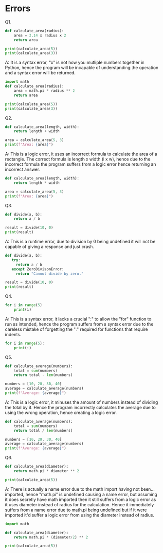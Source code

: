 # Errors

Q1.

```Python
def calculate_area(radius):
    area = 3.14 x radius x 2
    return area

print(calculate_area(5))
print(calculate_area(3))
```

A: It is a syntax error, "x" is not how you mutliple numbers together in Python, hence the program will be incapable of understanding the operation and a syntax error will be returned.

```Python
import math
def calculate_area(radius):
    area = math.pi * radius ** 2
    return area

print(calculate_area(5))
print(calculate_area(3))
```

Q2.

```Python
def calculate_area(length, width):
    return length + width

area = calculate_area(5, 3)
print(f"Area: {area}")
```

A: This is a logic error, it uses an incorrect formula to calculate the area of a rectangle. The correct formula is length x width (l x w), hence due to the incorrect formula the program suffers from a logic error hence returning an incorrect answer.

```Python
def calculate_area(length, width):
    return length * width

area = calculate_area(5, 3)
print(f"Area: {area}")
```

Q3.

```Python
def divide(a, b):
    return a / b

result = divide(10, 0)
print(result)
```

A: This is a runtime error, due to division by 0 being undefined it will not be capable of giving a response and just crash.

```Python
def divide(a, b):
   try:
     return a / b
   except ZeroDivisonError:
     return "Cannot divide by zero."

result = divide(10, 0)
print(result)
```

Q4.

```Python
for i in range(5)
    print(i)
```

A: This is a syntax error, it lacks a crucial ":"  to allow the "for" function to run as intended, hence the program suffers from a syntax error due to the careless mistake of forgetting the ":" required for functions that require indents.

```Python
for i in range(5):
    print(i)
```

Q5.

```Python
def calculate_average(numbers):
    total = sum(numbers)
    return total - len(numbers)

numbers = [10, 20, 30, 40]
average = calculate_average(numbers)
print(f"Average: {average}")
```

A: This is a logic error, it minuses the amount of numbers instead of dividing the total by it. Hence the program incorrectly calculates the average due to using the wrong operation, hence creating a logic error.

```Python
def calculate_average(numbers):
    total = sum(numbers)
    return total / len(numbers)

numbers = [10, 20, 30, 40]
average = calculate_average(numbers)
print(f"Average: {average}")
```

Q6.

```Python
def calculate_area(diameter):
    return math.pi * diameter ** 2

print(calculate_area(5))
```

A: There is actually a name error due to the math import having not been... imported, hence "math.pi" is undefined causing a name error, but assuming it does secretly have math imported then it still suffers from a logic error as it uses diameter instead of radius for the calculation. Hence it immediately suffers from a name error due to math.pi being undefined but if it were imported it'd suffer a logic error from using the diameter instead of radius.

```Python
import math

def calculate_area(diameter):
    return math.pi * (diameter/2) ** 2

print(calculate_area(5))
```
